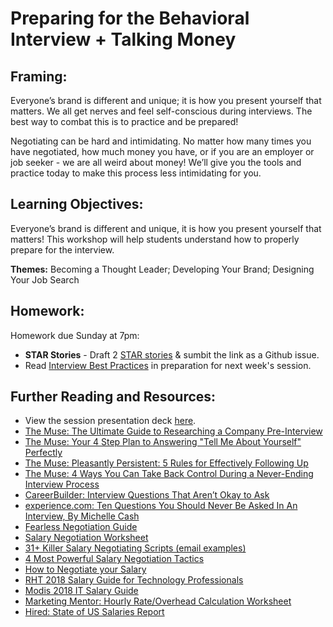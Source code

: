 # Preparing for the Behavioral Interview + Talking Money

## Framing: 

Everyone’s brand is different and unique; it is how you present yourself that matters. We all get nerves and feel self-conscious during interviews. The best way to combat this is to practice and be prepared!

Negotiating can be hard and intimidating. No matter how many times you have negotiated, how much money you have, or if you are an employer or job seeker - we are all weird about money! We’ll give you the tools and practice today to make this process less intimidating for you.

## Learning Objectives:

Everyone’s brand is different and unique, it is how you present yourself that matters! This workshop will help students understand how to properly prepare for the interview. 

**Themes:** Becoming a Thought Leader; Developing Your Brand; Designing Your Job Search

## Homework:  
Homework due Sunday at 7pm: 
- **STAR Stories** - Draft 2 [STAR stories](https://www.themuse.com/advice/star-interview-method) & sumbit the link as a Github issue. 
- Read [Interview Best Practices](https://docs.google.com/document/d/1QZ_Tau63MVwzE5rZcqCfmxt0Fz_scl3Bw5Et9guLvmk/edit?usp=sharing) in preparation for next week's session. 

## Further Reading and Resources:
- View the session presentation deck [here](https://drive.google.com/drive/folders/1iT9wjJY75YZMcm2amhshLKquzFYpQS20). 
- [The Muse: The Ultimate Guide to Researching a Company Pre-Interview](https://www.themuse.com/advice/the-ultimate-guide-to-researching-a-company-preinterview)
- [The Muse: Your 4 Step Plan to Answering "Tell Me About Yourself" Perfectly](https://www.themuse.com/advice/your-4step-plan-to-answering-tell-me-about-yourself-perfectly?utm_source=Sailthru&utm_medium=email&utm_campaign=Your%204-Step%20Plan%20to%20Answering%20%E2%80%9CTell%20Me%20About%20Yourself%E2%80%9D%20Perfectly&utm_term=Daily%20Email%20List)
- [The Muse: Pleasantly Persistent: 5 Rules for Effectively Following Up](https://www.themuse.com/advice/pleasantly-persistent-5-rules-for-effectively-following-up)
- [The Muse: 4 Ways You Can Take Back Control During a Never-Ending Interview Process](https://www.themuse.com/advice/4-ways-you-can-take-back-control-during-a-neverending-interview-process?utm_source=Sailthru&utm_medium=email&utm_campaign=%2A%20New%20BOTW%20Template%209/13/15&utm_term=Sunday%20-%20Best%20of%20The%20Web)
- [CareerBuilder: Interview Questions That Aren’t Okay to Ask](http://www.careerbuilder.com/share/aboutus/pressreleasesdetail.aspx?sd=4/9/2015&id=pr877&ed=12/31/2015)
- [experience.com: Ten Questions You Should Never Be Asked In An Interview, By Michelle Cash](https://www.experience.com/alumnus/article?channel_id=Interviews&source_page=additional_articles&article_id=article_1150295002556)
- [Fearless Negotiation Guide](https://drive.google.com/file/d/1o6rNX7igImoR6OWZEKTuiK6haEcSverV/view?usp=sharing)
- [Salary Negotiation Worksheet](https://docs.google.com/document/d/123w5EUPOB8UA93aLLOgDOhr6aBD2gfWB-LwVPLPiu4s/edit)
- [31+ Killer Salary Negotiating Scripts (email examples) ](http://www.lewis-lin.com/blog/2015/5/6/31-killer-salary-negotiation-scripts)
- [4 Most Powerful Salary Negotiation Tactics](http://money.usnews.com/money/blogs/outside-voices-careers/2015/06/29/the-4-most-powerful-salary-negotiation-tactics)
- [How to Negotiate your Salary](http://lifehacker.com/how-to-negotiate-your-salary-1566202988)
- [RHT 2018 Salary Guide for Technology Professionals](https://www.roberthalf.com/salary-guide/technology)
- [Modis 2018 IT Salary Guide](http://www.modis.com/clients/salary-guide/)
- [Marketing Mentor: Hourly Rate/Overhead Calculation Worksheet](https://drive.google.com/open?id=0B0cuNYi34jyublZNUGk3WXFyRTg&authuser=0)
- [Hired: State of US Salaries Report](https://hired.com/whitepapers/software-engineer-salary-data?utm_source=customerio&utm_medium=email&utm_campaign=salaryreport)
